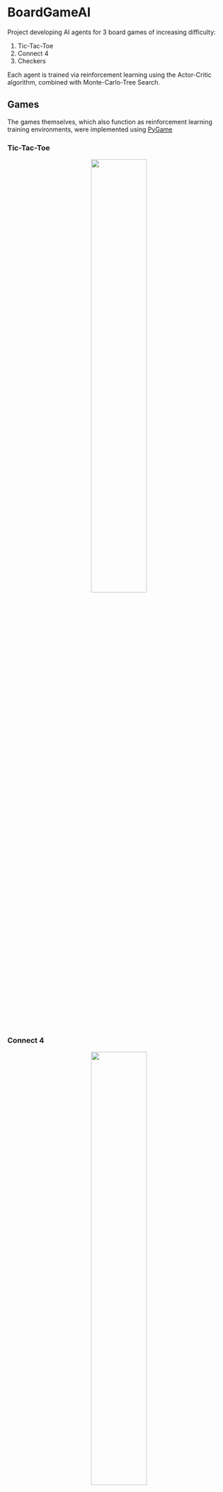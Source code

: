 # BoardGameAI
Project developing AI agents for 3 board games of increasing difficulty:
1. Tic-Tac-Toe
2. Connect 4
3. Checkers
   
Each agent is trained via reinforcement learning using the Actor-Critic algorithm, combined with Monte-Carlo-Tree Search.

## Games 
The games themselves, which also function as reinforcement learning training environments, were implemented using [PyGame](https://github.com/pygame)

### Tic-Tac-Toe
<p align="center">
  <img src="https://github.com/user-attachments/assets/e3921e88-6758-4168-9b58-ec05cd691f6d" width=50% height=50%>
</p>

### Connect 4
<p align="center">
  <img src="https://github.com/user-attachments/assets/31d67904-94c9-4ad4-b3d2-2285ae135b44" width=50% height=50%>
</p>

### Checkers
<p align="center">
  <img src="https://github.com/user-attachments/assets/1051e6d9-888d-4f1f-96f2-276a55b21595" width=50% height=50%>
</p>

## Running the Program

### Installing dependencies
```cmd
pip install -r requirements.txt
```

### Train models
```cmd
make train game:=<game name>
```

### Test models in a game
```cmd
make test game:=<game name> human:=<is human> eps:=<ep count> 
                num_sim:=<MCTS sim num> ai_player:=<which player ai> heuristic_w:=<heuristic weight (0-1)>
                model_name:=<model name>
```

### View training logs
```cmd
make make view-log game:=<game name> log_name:=<log name>
```

